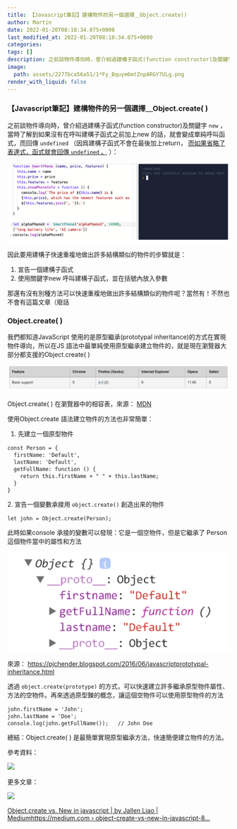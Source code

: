 ```yaml
---
title: 【Javascript筆記】建構物件的另一個選擇＿Object.create()
author: Martin
date: 2022-01-20T08:18:34.075+0000
last_modified_at: 2022-01-20T08:18:34.075+0000
categories: 
tags: []
description: 之前談物件導向時，曾介紹過建構子函式(function constructor)及關鍵字 new，當時了解到如果沒有在呼叫建構子函式之前加上new 的話，就會變成單純呼叫函式，而回傳 undefined（因爲建構子函式不會在最後加上return，而如果省略了表達式，函式就會回傳…
image:
  path: assets/2277bca56a51/1*Fy_Bquym6mtZnpARGY7ULg.png
render_with_liquid: false
---
```


### 【Javascript筆記】建構物件的另一個選擇＿Object\.create\( \)

之前談物件導向時，曾介紹過建構子函式\(function constructor\)及關鍵字 `new` ，當時了解到如果沒有在呼叫建構子函式之前加上new 的話，就會變成單純呼叫函式，而回傳 `undefined` （因爲建構子函式不會在最後加上return， [而如果省略了表達式，函式就會回傳 `undefined` 。](https://developer.mozilla.org/zh-TW/docs/Web/JavaScript/Reference/Statements/return) ）：


![](/assets/2277bca56a51/1*Fy_Bquym6mtZnpARGY7ULg.png)


因此要用建構子快速重複地做出許多結構類似的物件的步驟就是：
1. 宣告一個建構子函式
2. 使用關鍵字new 呼叫建構子函式，並在括號內放入參數


那還有沒有別種方法可以快速重複地做出許多結構類似的物件呢？當然有！不然也不會有這篇文章（廢話
### Object\.create\( \)

我們都知道JavaScript 使用的是原型繼承\(prototypal inheritance\)的方式在實現物件導向，所以在JS 語法中最單純使用原型繼承建立物件的，就是現在瀏覽器大部分都支援的Object\.create\( \)


![Object\.create\( \) 在瀏覽器中的相容表，來源： [MDN](https://developer.mozilla.org/zh-TW/docs/Web/JavaScript/Reference/Global_Objects/Object/create#compat-desktop)](/assets/2277bca56a51/1*erJa4Qdyjgs_77ztD5KkZA.png)

Object\.create\( \) 在瀏覽器中的相容表，來源： [MDN](https://developer.mozilla.org/zh-TW/docs/Web/JavaScript/Reference/Global_Objects/Object/create#compat-desktop)

使用Object\.create 語法建立物件的方法也非常簡單：
1. 先建立一個原型物件

```
const Person = {
  firstName: 'Default',
  lastName: 'Default',
  getFullName: function () {
    return this.firstName + " " + this.lastName;
  }
}
```

2\. 宣告一個變數承接用 `object.create()` 創造出來的物件
```
let john = Object.create(Person);
```

此時如果console 承接的變數可以發現：它是一個空物件，但是它繼承了 Person 這個物件當中的屬性和方法


![來源： [https://pjchender\.blogspot\.com/2016/06/javascriptprototypal\-inheritance\.html](https://pjchender.blogspot.com/2016/06/javascriptprototypal-inheritance.html)](/assets/2277bca56a51/1*Y8tiecHId5ALKBSXNj140Q.png)

來源： [https://pjchender\.blogspot\.com/2016/06/javascriptprototypal\-inheritance\.html](https://pjchender.blogspot.com/2016/06/javascriptprototypal-inheritance.html)

透過 `object.create(prototype)` 的方式，可以快速建立許多繼承原型物件屬性、方法的空物件。再來透過原型鍊的概念，讓這個空物件可以使用原型物件的方法
```
john.firstName = 'John';
john.lastName = 'Doe';
console.log(john.getFullName());   // John Doe
```

總結：Object\.create\( \) 是最簡單實現原型繼承方法，快速簡便建立物件的方法。

參考資料：


[![](https://lh3.googleusercontent.com/blogger_img_proxy/AHs97-l1hxbBTkzbv_NikFDN4E57banXuLWN6fbyfln9vAlYZgQ6hAxVlHZl0_Na2XMwx7UkQ24G5toFNMaqDIwV_9eA4g=w1200-h630-p-k-no-nu)](https://pjchender.blogspot.com/2016/06/javascriptprototypal-inheritance.html)


更多文章：


[![](https://cdn.sstatic.net/Sites/stackoverflow/Img/apple-touch-icon@2.png?v=73d79a89bded)](https://stackoverflow.com/questions/4166616/understanding-the-difference-between-object-create-and-new-somefunction)


[Object\.create vs\. New in javascript \| by Jallen Liao \| Mediumhttps://medium\.com › object\-create\-vs\-new\-in\-javascript\-8…](https://www.google.com/url?sa=t&rct=j&q=&esrc=s&source=web&cd=&cad=rja&uact=8&ved=2ahUKEwjyr4yn5r_1AhXSr1YBHf6YCD8QFnoECAwQAw&url=https%3A%2F%2Fmedium.com%2F%40lancelyao%2Fobject-create-vs-new-in-javascript-8315327bdc5a&usg=AOvVaw1C_Ui9LGKt23QYRBYdE3Rw)




